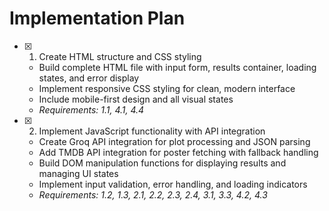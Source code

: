# Implementation Plan

- [x] 1. Create HTML structure and CSS styling





  - Build complete HTML file with input form, results container, loading states, and error display
  - Implement responsive CSS styling for clean, modern interface
  - Include mobile-first design and all visual states
  - _Requirements: 1.1, 4.1, 4.4_

- [x] 2. Implement JavaScript functionality with API integration





  - Create Groq API integration for plot processing and JSON parsing
  - Add TMDB API integration for poster fetching with fallback handling
  - Build DOM manipulation functions for displaying results and managing UI states
  - Implement input validation, error handling, and loading indicators
  - _Requirements: 1.2, 1.3, 2.1, 2.2, 2.3, 2.4, 3.1, 3.3, 4.2, 4.3_